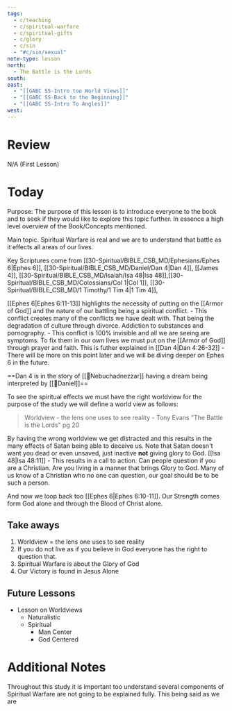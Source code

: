 ```yaml
---
tags:
  - c/teaching
  - c/spiritual-warfare
  - c/spiritual-gifts
  - c/glory
  - c/sin
  - "#c/sin/sexual"
note-type: lesson
north:
  - The Battle is the Lords
south: 
east:
  - "[[GABC SS-Intro too World Views]]"
  - "[[GABC SS-Back to the Beginning]]"
  - "[[GABC SS-Intro To Angles]]"
west: 
---
```

# Review
N/A (First Lesson)
# Today

Purpose: The purpose of this lesson is to introduce everyone to the book and to seek if they would like to explore this topic further.
    In essence a high level overview of the Book/Concepts mentioned.


Main topic. Spiritual Warfare is real and we are to understand that battle as it effects all areas of our lives.

Key Scriptures come from [[30-Spiritual/BIBLE_CSB_MD/Ephesians/Ephes 6|Ephes 6]], [[30-Spiritual/BIBLE_CSB_MD/Daniel/Dan 4|Dan 4]], [[James 4]], [[30-Spiritual/BIBLE_CSB_MD/Isaiah/Isa 48|Isa 48]],[[30-Spiritual/BIBLE_CSB_MD/Colossians/Col 1|Col 1]], [[30-Spiritual/BIBLE_CSB_MD/1 Timothy/1 Tim 4|1 Tim 4]],

[[Ephes 6|Ephes 6:11-13]] highlights the necessity of putting on the [[Armor of God]] and the nature of our battling being a spiritual conflict.
    - This conflict creates many of the conflicts we have dealt with. That being the degradation of culture through divorce. Addiction to substances and pornography.
    - This conflict is 100% invisible and all we are seeing are symptoms. To fix them in our own lives we must put on the [[Armor of God]] through prayer and faith. This is futher explained in [[Dan 4|Dan 4:26-32]]
        - There will be more on this point later and we will be diving deeper on Ephes 6 in the future.

==Dan 4 is in the story of [[🧑Nebuchadnezzar]] having a dream being interpreted by [[🧑Daniel]]==

To see the spiritual effects we must have the right worldview for the purpose of the study we will define a world view as follows:
> Worldview - the lens one uses to see reality
\- Tony Evans "The Battle is the Lords" pg 20

By having the wrong worldview we get distracted and this results in the many effects of Satan being able to deceive us. Note that Satan doesn't want you dead or even unsaved, just inactive **not** giving glory to God. [[Isa 48|Isa 48:11]]
    - This results in a call to action. Can people question if you are a Christian. Are you living in a manner that brings Glory to God. Many of us know of a Christian who no one can question, our goal should be to be such a person.

And now we loop back too [[Ephes 6|Ephes 6:10-11]]. Our Strength comes form God alone and through the Blood of Christ alone.


## Take aways
1. Worldview = the lens one uses to see reality
2. If you do not live as if you believe in God everyone has the right to question that. 
3. Spiritual Warfare is about the Glory of God
4. Our Victory is found in Jesus Alone

## Future Lessons
- Lesson on Worldviews
    - Naturalistic
    - Spiritual
        - Man Center
        - God Centered

# Additional Notes
Throughout this study it is important too understand several components of Spiritual Warfare are not going to be explained fully. This being said as we are 